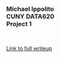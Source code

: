 <h3>Michael Ippolito<br />
CUNY DATA620<br />
Project 1</h3>
<br />

[Link to full writeup](https://htmlpreview.github.io/?https://raw.githubusercontent.com/mmippolito/cuny_data620_project1/main/ippolito_project1.html)
